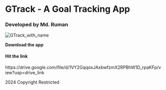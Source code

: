 <h1>GTrack - A Goal Tracking App</h1>
<h3>Developed by Md. Ruman</h3>

![GTrack_with_name](https://github.com/ruman-dev/Goal-Tracking-system/assets/100184592/e4f68d90-9c1b-4bb1-b5a4-d9ed6908c742)

<b>Download the app </b>
<h4> Hit the link</h4>
https://drive.google.com/file/d/1VY2GqqoxJAxbwfzmX2RPBhW1D_rpaKFp/view?usp=drive_link


<p>2024 Copyright Restricted</p>
